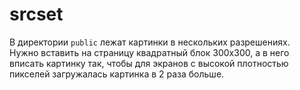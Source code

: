 # srcset

В директории `public` лежат картинки в нескольких разрешениях.<br>
Нужно вставить на страницу квадратный блок 300x300, а в него вписать картинку так, чтобы для экранов с высокой плотностью пикселей загружалась картинка в 2 раза больше.<br>

